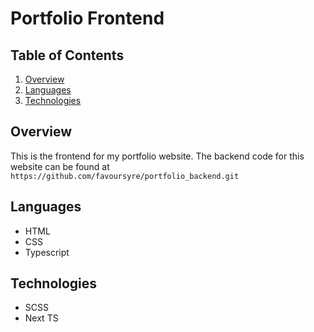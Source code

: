# Portfolio Frontend

## Table of Contents
1. [Overview](#overview)
2. [Languages](#languages)
3. [Technologies](#technologies)

## Overview
This is the frontend for my portfolio website.
The backend code for this website can be found at `https://github.com/favoursyre/portfolio_backend.git` 

## Languages
* HTML
* CSS
* Typescript

## Technologies
* SCSS
* Next TS
